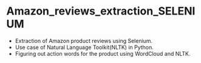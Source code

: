 # Amazon_reviews_extraction_SELENIUM
* Extraction of Amazon product reviews using Selenium.
* Use case of Natural Language Toolkit(NLTK) in Python.
* Figuring out action words for the product using WordCloud and NLTK.


